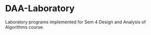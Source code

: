 # DAA-Laboratory
Laboratory programs implemented for Sem 4 Design and Analysis of Algorithms course.
